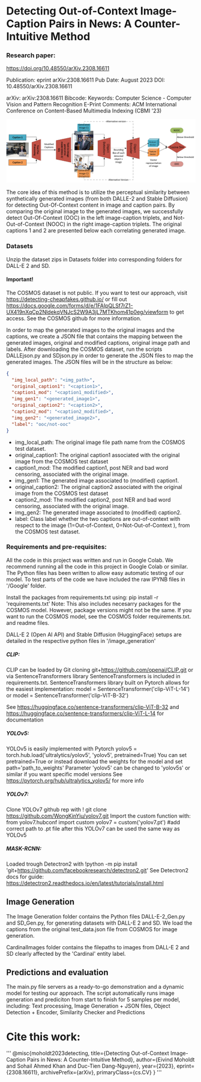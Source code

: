 # Detecting Out-of-Context Image-Caption Pairs in News: A Counter-Intuitive Method

### Research paper:
https://doi.org/10.48550/arXiv.2308.16611

Publication: 
eprint arXiv:2308.16611
 Pub Date: August 2023 DOI: 
10.48550/arXiv.2308.16611 

 arXiv: arXiv:2308.16611  Bibcode:  Keywords: 
Computer Science - Computer Vision and Pattern Recognition
 E-Print Comments: ACM International Conference on Content-Based Multimedia Indexing (CBMI '23)

![Teaser Image](https://github.com/eivindmoholdt/Master-Code/blob/main/DOCPN-CIM/Teaser/finalfinalfinalmodelarch.jpg?raw=True)

The core idea of this method is to utilize the perceptual similarity between synthetically generated images (from both DALLE-2 and Stable Diffusion) for detecting Out-Of-Context content in image and caption pairs. By comparing the original image to the generated images, we successfully detect Out-Of-Context (OOC) in the left image-caption triplets, and Not-Out-of-Context (NOOC) in the right image-caption triplets. The original captions 1 and 2 are presented below each correlating generated image.

### Datasets
Unzip the dataset zips in Datasets folder into corresponding folders for DALL-E 2 and SD.

#### Important!
The COSMOS dataset is not public. If you want to test our approach, visit https://detecting-cheapfakes.github.io/ or fill out https://docs.google.com/forms/d/e/1FAIpQLSf7rZ1-UX419nXqCp2NldekqVNJcS2W9A3jL7MTKhom41p0eg/viewform to get access.
See the COSMOS github for more information.

In order to map the generated images to the original images and the captions, we create a JSON file that contains the mapping between the generated images, original and modified captions, original image path and labels.
After downloading the COSMOS dataset, run the scripts DALLEjson.py and SDjson.py in order to generate the JSON files to map the generated images.
The JSON files will be in the structure as below:

```json
{
  "img_local_path": "<img_path>",
  "original_caption1": "<caption1>",
  "caption1_mod": "<caption1_modified>",
  "img_gen1": "<generated_image1>",
  "original_caption2": "<caption2>",
  "caption2_mod": "<caption2_modified>",
  "img_gen2": "<generated_image2>",
  "label": "ooc/not-ooc"
}
```

* img_local_path: The original image file path name from the COSMOS test dataset.
* original_caption1: The original caption1 associated with the original image from the
COSMOS test dataset
* caption1_mod: The modified caption1, post NER and bad word censoring, associated
with the original image.
* img_gen1: The generated image associated to (modified) caption1.
* original_caption2: The original caption2 associated with the original image from the
COSMOS test dataset
* caption2_mod: The modified caption2, post NER and bad word censoring, associated
with the original image.
* img_gen2: The generated image associated to (modified) caption2.
* label: Class label whether the two captions are out-of-context with respect to the image (1=Out-of-Context, 0=Not-Out-of-Context ), from the COSMOS test dataset.



### Requirements and pre-requisites:
All the code in this project was written and run in Google Colab. 
We recommend running all the code in this project in Google Colab or similar.
The Python files has been written to allow easy automatic testing of our model. 
To test parts of the code we have included the raw IPYNB files in '/Google' folder.

Install the packages from requirements.txt using:
pip install -r 'requirements.txt'
Note: This also includes necesarry packages for the COSMOS model. However, package versions might not be the same. If you want to run the COSMOS model, see the COSMOS folder requirements.txt. and readme files.

DALL-E 2 (Open AI API) and Stable Diffusion (HuggingFace) setups are detailed in the respective python files in '/image_generation'

##### CLIP:
CLIP can be loaded by Git cloning git+https://github.com/openai/CLIP.git or via SentenceTransformers library
SentenceTransformers is included in requirements.txt.
SentenceTransformers library built on Pytorch allows for the easiest implementation:
model = SentenceTransformer('clip-ViT-L-14') or 
model = SentenceTransformer('clip-ViT-B-32')

See https://huggingface.co/sentence-transformers/clip-ViT-B-32
and https://huggingface.co/sentence-transformers/clip-ViT-L-14
for documentation

##### YOLOv5:
YOLOv5 is easily implemented with Pytorch
yolov5 = torch.hub.load('ultralytics/yolov5', 'yolov5', pretrained=True)
You can set pretrained=True or instead download the weights for the model and set path='path_to_weights'
Parameter 'yolov5' can be changed to 'yolov5s' or similar if you want specific model versions
See https://pytorch.org/hub/ultralytics_yolov5/ for more info

##### YOLOv7:
Clone YOLOv7 github rep with ! git clone https://github.com/WongKinYiu/yolov7.git
Import the custom function with:
from yolov7.hubconf import custom
yolov7 = custom('yolov7.pt') #add correct path to .pt file
after this YOLOv7 can be used the same way as YOLOv5

##### MASK-RCNN:
Loaded trough Detectron2 with !python -m pip install 'git+https://github.com/facebookresearch/detectron2.git'
See Detectron2 docs for guide:
https://detectron2.readthedocs.io/en/latest/tutorials/install.html

## Image Generation
The Image Generation folder contains the Python files DALL-E-2_Gen.py and SD_Gen.py, for generating datasets with DALL-E 2 and SD.
We load the captions from the original test_data.json file from COSMOS for image generation.

CardinalImages folder contains the filepaths to images from DALL-E 2 and SD clearly affected by the 'Cardinal' entity label.

## Predictions and evaluation
The main.py file servers as a ready-to-go demonstration and a dynamic model for testing our approach.
The script automatically runs image generation and prediciton from start to finish for 5 samples per model, including:
Text processing, Image Generation + JSON files, Object Detection + Encoder, Similarity Checker and Predictions



# Cite this work:
'''
@misc{moholdt2023detecting,
      title={Detecting Out-of-Context Image-Caption Pairs in News: A Counter-Intuitive Method}, 
      author={Eivind Moholdt and Sohail Ahmed Khan and Duc-Tien Dang-Nguyen},
      year={2023},
      eprint={2308.16611},
      archivePrefix={arXiv},
      primaryClass={cs.CV}
}
'''
